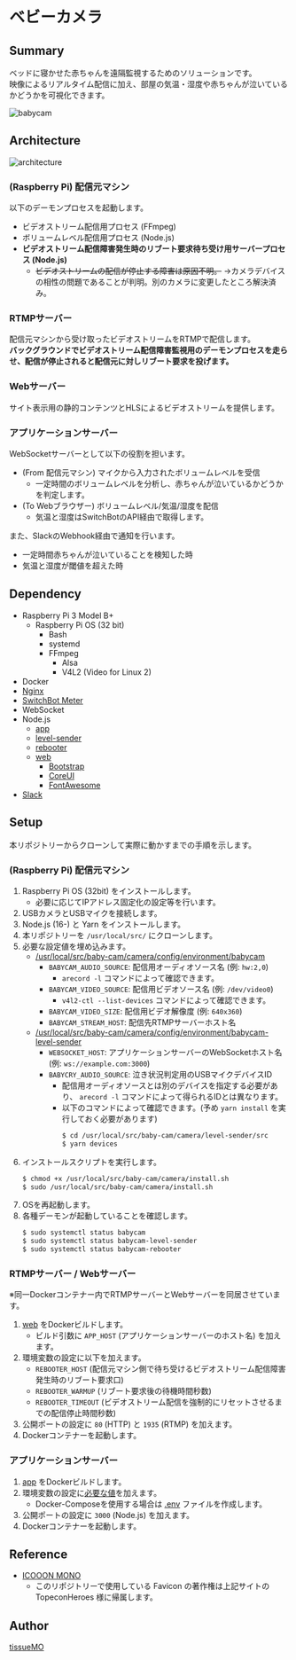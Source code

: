 ベビーカメラ
===

## Summary

ベッドに寝かせた赤ちゃんを遠隔監視するためのソリューションです。  
映像によるリアルタイム配信に加え、部屋の気温・湿度や赤ちゃんが泣いているかどうかを可視化できます。  

![babycam](https://user-images.githubusercontent.com/20965271/153599000-08d18c2b-2980-448f-b15f-bd3c58337ba4.jpg)  


## Architecture

![architecture](https://user-images.githubusercontent.com/20965271/156913253-2943e4a8-37c5-4eec-aa34-4eedc3bc6133.png)  


### (Raspberry Pi) 配信元マシン

以下のデーモンプロセスを起動します。  

- ビデオストリーム配信用プロセス (FFmpeg)
- ボリュームレベル配信用プロセス (Node.js)
- **ビデオストリーム配信障害発生時のリブート要求待ち受け用サーバープロセス (Node.js)**
  - ~~ビデオストリームの配信が停止する障害は原因不明。~~ →カメラデバイスの相性の問題であることが判明。別のカメラに変更したところ解決済み。

### RTMPサーバー

配信元マシンから受け取ったビデオストリームをRTMPで配信します。  
**バックグラウンドでビデオストリーム配信障害監視用のデーモンプロセスを走らせ、配信が停止されると配信元に対しリブート要求を投げます。**  


### Webサーバー

サイト表示用の静的コンテンツとHLSによるビデオストリームを提供します。


### アプリケーションサーバー

WebSocketサーバーとして以下の役割を担います。

- (From 配信元マシン) マイクから入力されたボリュームレベルを受信
  - 一定時間のボリュームレベルを分析し、赤ちゃんが泣いているかどうかを判定します。
- (To Webブラウザー) ボリュームレベル/気温/湿度を配信
  - 気温と湿度はSwitchBotのAPI経由で取得します。

また、SlackのWebhook経由で通知を行います。

- 一定時間赤ちゃんが泣いていることを検知した時
- 気温と湿度が閾値を超えた時


## Dependency

- Raspberry Pi 3 Model B+
  - Raspberry Pi OS (32 bit)
    - Bash
    - systemd
    - FFmpeg
      - Alsa
      - V4L2 (Video for Linux 2)
- Docker
- [Nginx](https://nginx.org/en/)
- [SwitchBot Meter](https://www.switchbot.jp/products/switchbot-meter)
- WebSocket
- Node.js
  - [app](app/src/package.json)
  - [level-sender](camera/level-sender/src/package.json)
  - [rebooter](camera/rebooter/src/package.json)
  - [web](web/src/package.json)
    - [Bootstrap](https://github.com/twbs/bootstrap)
    - [CoreUI](https://coreui.io/)
    - [FontAwesome](https://fontawesome.com/)
- [Slack](https://api.slack.com/)


## Setup

本リポジトリーからクローンして実際に動かすまでの手順を示します。

### (Raspberry Pi) 配信元マシン

1. Raspberry Pi OS (32bit) をインストールします。
    - 必要に応じてIPアドレス固定化の設定等を行います。
2. USBカメラとUSBマイクを接続します。
3. Node.js (16-) と Yarn をインストールします。
4. 本リポジトリーを `/usr/local/src/` にクローンします。
5. 必要な設定値を埋め込みます。
    - [/usr/local/src/baby-cam/camera/config/environment/babycam](camera/config/environment/babycam.example)
        - `BABYCAM_AUDIO_SOURCE`: 配信用オーディオソース名 (例: `hw:2,0`)
            - `arecord -l` コマンドによって確認できます。
        - `BABYCAM_VIDEO_SOURCE`: 配信用ビデオソース名 (例: `/dev/video0`)
            - `v4l2-ctl --list-devices` コマンドによって確認できます。 
        - `BABYCAM_VIDEO_SIZE`: 配信用ビデオ解像度 (例: `640x360`)
        - `BABYCAM_STREAM_HOST`: 配信先RTMPサーバーホスト名
     - [/usr/local/src/baby-cam/camera/config/environment/babycam-level-sender](camera/config/environment/babycam-level-sender.example)
         - `WEBSOCKET_HOST`: アプリケーションサーバーのWebSocketホスト名 (例: `ws://example.com:3000`)
         - `BABYCRY_AUDIO_SOURCE`: 泣き状況判定用のUSBマイクデバイスID
           - 配信用オーディオソースとは別のデバイスを指定する必要があり、 `arecord -l` コマンドによって得られるIDとは異なります。
           - 以下のコマンドによって確認できます。(予め `yarn install` を実行しておく必要があります)  
             ```bash
             $ cd /usr/local/src/baby-cam/camera/level-sender/src
             $ yarn devices
             ```
6. インストールスクリプトを実行します。  
    ```bash
    $ chmod +x /usr/local/src/baby-cam/camera/install.sh
    $ sudo /usr/local/src/baby-cam/camera/install.sh
    ```
7. OSを再起動します。
8. 各種デーモンが起動していることを確認します。  
    ```bash
    $ sudo systemctl status babycam
    $ sudo systemctl status babycam-level-sender
    $ sudo systemctl status babycam-rebooter
    ```


### RTMPサーバー / Webサーバー

※同一Dockerコンテナー内でRTMPサーバーとWebサーバーを同居させています。  

1. [web](./web) をDockerビルドします。
    - ビルド引数に `APP_HOST` (アプリケーションサーバーのホスト名) を加えます。
2. 環境変数の設定に以下を加えます。
    - `REBOOTER_HOST` (配信元マシン側で待ち受けるビデオストリーム配信障害発生時のリブート要求口)
    - `REBOOTER_WARMUP` (リブート要求後の待機時間秒数)
    - `REBOOTER_TIMEOUT` (ビデオストリーム配信を強制的にリセットさせるまでの配信停止時間秒数)
3. 公開ポートの設定に `80` (HTTP) と `1935` (RTMP) を加えます。
4. Dockerコンテナーを起動します。


### アプリケーションサーバー

1. [app](./app) をDockerビルドします。
2. 環境変数の設定に[必要な値](./app/.env.example)を加えます。
    - Docker-Composeを使用する場合は [.env](./app/.env.example) ファイルを作成します。
3. 公開ポートの設定に `3000` (Node.js) を加えます。
4. Dockerコンテナーを起動します。


## Reference

- [ICOOON MONO](https://icooon-mono.com/)
  - このリポジトリーで使用している Favicon の著作権は上記サイトの TopeconHeroes 様に帰属します。


## Author

[tissueMO](https://github.com/tissueMO)
